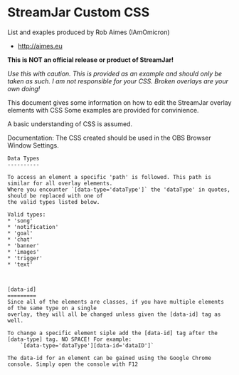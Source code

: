 StreamJar Custom CSS
====================

List and exaples produced by Rob Aimes (IAmOmicron)
- http://aimes.eu


**This is NOT an official release or product of StreamJar!**

*Use this with caution. This is provided as an example and should only be taken as such.
I am not responsible for your CSS. Broken overlays are your own doing!*

This document gives some information on how to edit the StreamJar overlay elements with CSS
Some examples are provided for convinience.

A basic understanding of CSS is assumed.

Documentation:
	The CSS created should be used in the OBS Browser Window Settings.
	
	Data Types
	----------
	
	To access an element a specific 'path' is followed. This path is similar for all overlay elements.
	Where you encounter `[data-type='dataType']` the 'dataType' in quotes, should be replaced with one of
	the valid types listed below.
	
	Valid types: 
	* 'song' 
	* 'notification' 
	* 'goal' 
	* 'chat' 
	* 'banner' 
	* 'images' 
	* 'trigger' 
	* 'text'
	
	
	
	[data-id]
	=========
	Since all of the elements are classes, if you have multiple elements of the same type on a single
	overlay, they will all be changed unless given the [data-id] tag as well.
	
	To change a specific element siple add the [data-id] tag after the [data-type] tag. NO SPACE! For example:
		`[data-type='dataType'][data-id='dataID']`
		
	The data-id for an element can be gained using the Google Chrome console. Simply open the console with F12
